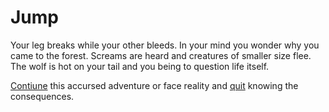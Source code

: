 # Jump

Your leg breaks while your other bleeds. In your mind you wonder why you came to the forest. Screams are heard and creatures of smaller size flee. The wolf is hot on your tail and you being to question life itself.

[Contiune](continue2.md) this accursed adventure or face reality and [quit](quit.md) knowing the consequences. 